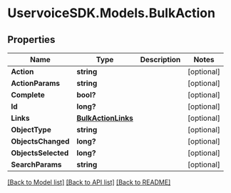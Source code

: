 # UservoiceSDK.Models.BulkAction
## Properties

Name | Type | Description | Notes
------------ | ------------- | ------------- | -------------
**Action** | **string** |  | [optional] 
**ActionParams** | **string** |  | [optional] 
**Complete** | **bool?** |  | [optional] 
**Id** | **long?** |  | [optional] 
**Links** | [**BulkActionLinks**](BulkActionLinks.md) |  | [optional] 
**ObjectType** | **string** |  | [optional] 
**ObjectsChanged** | **long?** |  | [optional] 
**ObjectsSelected** | **long?** |  | [optional] 
**SearchParams** | **string** |  | [optional] 

[[Back to Model list]](../README.md#documentation-for-models) [[Back to API list]](../README.md#documentation-for-api-endpoints) [[Back to README]](../README.md)


